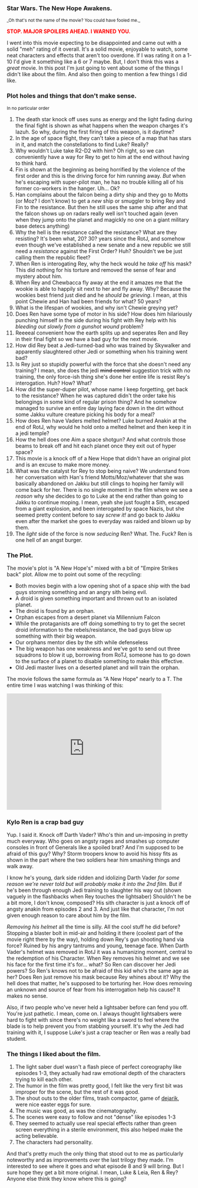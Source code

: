 ### Star Wars. The New Hope Awakens.

<small>
_Oh that's not the name of the movie? You could have fooled me._
</small>

<strong style="color: red">STOP. MAJOR SPOILERS AHEAD. I WARNED
YOU.</strong>

I went into this movie expecting to be disappointed and came out with a
solid "meh" rating of it overall. It's a solid movie, enjoyable to
watch, some neat characters and effects that aren't too overdone. If I
was rating it on a 1-10 I'd give it something like a 6 or 7 maybe. But,
I don't think this was a _great_ movie. In this post I'm just going to
vent about some of the things I didn't like about the film. And also
then going to mention a few things I did like. 


### Plot holes and things that don't make sense. 
<small>In no particular order</small>

1. The death star knock off uses suns as energy and the light fading
during the final fight is shown as what happens when the weapon charges
it's lazuh. So why, during the first firing of this weapon, is it
daytime? 
2. In the age of space flight, they can't take a piece of a map that has
stars in it, and match the constellations to find Luke? Really? 
3. Why wouldn't Luke take R2-D2 with him? Oh right, so we can
conveniently have a way for Rey to get to him at the end without having
to think hard.
4. Fin is shown at the beginning as being horrified by the violence of
the first order and this is the driving force for him running away.
_But_ when he's escaping with super-pilot man, he has no trouble killing
all of his former co-workers in the hanger. Uh... Ok? 
5. Han complains about the falcon being a dirty ship and they go to
Motts (or Moz? I don't know) to get a _new_ ship or smuggler to bring
Rey and Fin to the resistance. But then he still uses the same ship
after and that the falcon shows up on radars really well isn't touched
again (even when they jump onto the planet and magickly no one on a
giant military base detecs anything)
6. Why the hell is the resistance called the resistance? What are they
resisting? It's been what, 20? 30? years since the RotJ, and somehow
even though we've established a new senate and a new republic we still
need a _resistance_ against the First Order? Huh? Shouldn't we be just
calling them the republic fleet?
7. When Ren is interogating Rey, why the heck would he _take off_ his
mask? This did nothing for his torture and removed the sense of fear and
mystery about him. 
8. When Rey and Chewbacca fly away at the end it amazes me that the
wookie is able to happily sit next to her and fly away. Why? Because the
wookies best friend just died and he _should be grieving_. I mean, at
this point Chewie and Han had been friends for what? 50 years? 
9. What is the lifespan of wookies, and why isn't Chewie greying yet?
10. Does Ren have some type of motor in his side? How does him
hilariously punching himself in the side during his fight with Rey help
with his _bleeding out slowly from a gunshot wound_ problem?
11. Reeeeal convenient how the earth splits up and seperates Ren and Rey
in their final fight so we have a bad guy for the next movie.
12. How did Rey beat a Jedi-turned-bad who was trained by Skywalker and
apparently slaughtered other Jedi or something when his training went
bad? 
13. Is Rey just so stupidly powerful with the force that she doesn't
need any training? I mean, she does the jedi <s>mind control</s>
suggestion trick with _no_ training, the only force-ish thing she's done
her entire life is resist Rey's interogation. Huh? How? What? 
14. How did the super-duper pilot, whose name I keep forgetting, get
back to the resistance? When he was captured didn't the order take his
belongings in some kind of regular prison thing? And he somehow managed
to survive an entire day laying face down in the dirt without some Jakku
vulture creature picking his body for a meal? 
15. How does Ren have Vaders melted helmet? Luke burned Anakin at the
end of RotJ, why would he hold onto a melted helmet and then keep it in a
jedi temple? 
16. How the hell does one Aim a space shotgun? And what controls those
beams to break off and hit each planet once they exit out of hyper
space?
17. This movie is a knock off of a New Hope that didn't have an original
plot and is an excuse to make more money. 
18. What was the catalyst for Rey to stop being naive? We understand
from her conversation with Han's friend Motts/Moz/whatever that she was
basically abandoned on Jakku but still clings to hoping her family will
come back for her. There is no single moment in the film where we see
a _reason_ why she decides to go to Luke at the end rather than going to
Jakku to continue moping. I mean, yeah she just fought a Sith, escaped
from a giant explosion, and been interogated by space Nazis, but she
seemed pretty content before to say _screw it!_ and go back to Jakku
even after the market she goes to everyday was raided and blown up by
them. 
19. The _light_ side of the force is now _seducing_ Ren? What. The.
Fuck? Ren is one hell of an angst burger.


### The Plot.

The movie's plot is "A New Hope's" mixed with a bit of "Empire Strikes
back" plot. Allow me to point out some of the recycling:

- Both movies begin with a low opening shot of a space ship with the
  bad guys storming something and an angry sith being evil.
- A droid is given something important and thrown out to an isolated
  planet.
- The droid is found by an orphan.
- Orphan escapes from a desert planet via Millennium Falcon
- While the protaganists are off doing something to try to get the
  secret droid information to the rebels/resistance, the bad guys blow
  up something with their big weapon.
- Our orphans mentor dies by the sith while defenseless
- The big weapon has one weakness and we've got to send out three
  squadrons to blow it up, borrowing from RoTJ, someone has to go down
  to the surface of a planet to disable something to make this effective.
- Old Jedi master lives on a deserted planet and will train the orphan.

The movie follows the same formula as "A New Hope" nearly to a T. The
entire time I was watching I was thinking of this:

<iframe width="420" height="315"
src="https://www.youtube.com/embed/bxU2eqZtYmc" frameborder="0"
allowfullscreen></iframe>

### Kylo Ren is a crap bad guy

Yup. I said it. Knock off Darth Vader? Who's thin and un-imposing in
pretty much everyway. Who goes on angsty rages and smashes up computer
consoles in front of Generals like a spoiled brat? And I'm supposed to
be afraid of this guy? Why? Storm troopers know to avoid his hissy fits
as shown in the part where the two soldiers hear him smashing things and
walk away. 

I know he's young, dark side ridden and idolizing Darth Vader _for some
reason we're never told but will probably make it into the 2nd film_.
But if he's been through enough Jedi training to slaughter his way out
(shown vaguely in the flashbacks when Rey touches the lightsaber)
Shouldn't he be a bit more, I don't know, composed? His sith character
is just a knock off of angsty anakin from episodes 2 and 3. And just
like that character, I'm not given enough reason to care about him by
the film. 

_Removing his helmet_ all the time is silly. All the cool stuff he did
before? Stopping a blaster bolt in mid-air and holding it there (coolest
part of the movie right there by the way), holding down Rey's gun
shooting hand via force? Ruined by his angry tantrums and young, teenage
face. When Darth Vader's helmet was removed in RotJ it was a humanizing
moment, central to the redemption of his Character. When Rey removes his
helmet and we see his face for the first time it's for... what? So Ren
can discover her Jedi powers? So Ren's knows not to be afraid of this
kid who's the same age as her? Does Ren just remove his mask because Rey
whines about it? Why the hell does that matter, he's supposed to be
torturing her. How does removing an unknown and source of fear from his
interrogation help his cause? It makes no sense. 

Also, if two people who've never held a lightsaber before can fend you
off. You're just pathetic. I mean, come on. I always thought lightsabers
were hard to fight with since there's no weight like a sword to feel
where the blade is to help prevent you from stabbing yourself. It's why
the Jedi had training with it, I suppose Luke's just a crap teacher or
Ren was a really bad student. 

### The things I liked about the film.

1. The light saber duel wasn't a flash piece of perfect coreography like
episodes 1-3, they actually had raw emotional depth of the characters
trying to kill each other.
2. The humor in the film was pretty good, I felt like the very first bit
was improper for the scene, but the rest of it was good. 
3. The shout outs to the older films, trash compactor, game of
[dejarik], were nice easter eggs for sure. 
4. The music was good, as was the cinematography. 
5. The scenes were easy to follow and not "dense" like episodes 1-3
6. They seemed to actually use real special effects rather than green
screen everything in a sterile environment, this also helped make the
acting believable.
7. The characters had personality. 

And that's pretty much the only thing that stood out to me as
particularly noteworthy and as improvements over the last trilogy they
made. I'm interested to see where it goes and what episode 8 and 9 will
bring. But I sure hope they get a bit more original. I mean, Luke &
Leia, Ren & Rey? Anyone else think they know where this is going?


[dejarik]:http://starwars.wikia.com/wiki/Dejarik
